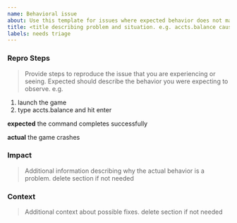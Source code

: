 ```yaml
---
name: Behavioral issue
about: Use this template for issues where expected behavior does not match actual behavior. e.g. a bug
title: <title describing problem and situation. e.g. accts.balance causes game to crash>
labels: needs triage
---
```


### Repro Steps

> Provide steps to reproduce the issue that you are experiencing or seeing. Expected should describe the behavior you were expecting to observe. e.g.

1. launch the game
1. type accts.balance and hit enter

**expected** the command completes successfully

**actual** the game crashes

### Impact

> Additional information describing why the actual behavior is a problem. delete section if not needed

### Context

> Additional context about possible fixes. delete section if not needed
